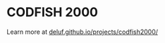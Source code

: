 # CODFISH 2000

Learn more at [deluf.github.io/projects/codfish2000/](https://deluf.github.io/projects/codfish2000/)
